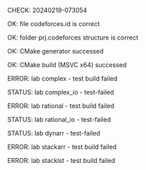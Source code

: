 CHECK: 20240219-073054
OK: file codeforces.id is correct
OK: folder prj.codeforces structure is correct
OK: CMake generator successed
OK: CMake build (MSVC x64) successed
ERROR: lab complex - test build failed
STATUS: lab complex_io - test-failed
ERROR: lab rational - test build failed
STATUS: lab rational_io - test-failed
STATUS: lab dynarr - test-failed
ERROR: lab stackarr - test build failed
ERROR: lab stacklst - test build failed
